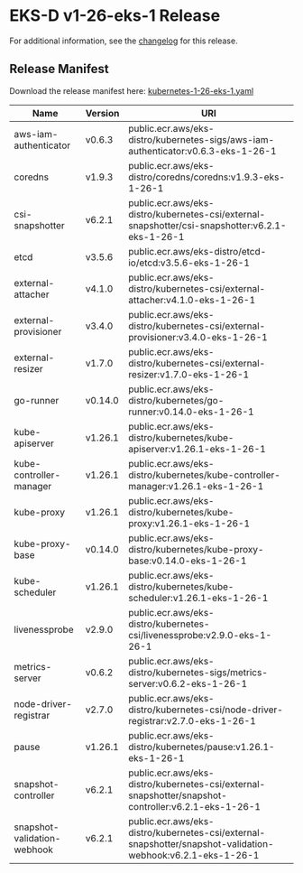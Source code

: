 # EKS-D v1-26-eks-1 Release

For additional information, see the [changelog](CHANGELOG-v1-26-eks-1.md) for this release.

## Release Manifest

Download the release manifest here: [kubernetes-1-26-eks-1.yaml](https://distro.eks.amazonaws.com/kubernetes-1-26/kubernetes-1-26-eks-1.yaml)

| Name | Version | URI |
|------|---------|-----|
| aws-iam-authenticator | v0.6.3 | public.ecr.aws/eks-distro/kubernetes-sigs/aws-iam-authenticator:v0.6.3-eks-1-26-1 |
| coredns | v1.9.3 | public.ecr.aws/eks-distro/coredns/coredns:v1.9.3-eks-1-26-1 |
| csi-snapshotter | v6.2.1 | public.ecr.aws/eks-distro/kubernetes-csi/external-snapshotter/csi-snapshotter:v6.2.1-eks-1-26-1 |
| etcd | v3.5.6 | public.ecr.aws/eks-distro/etcd-io/etcd:v3.5.6-eks-1-26-1 |
| external-attacher | v4.1.0 | public.ecr.aws/eks-distro/kubernetes-csi/external-attacher:v4.1.0-eks-1-26-1 |
| external-provisioner | v3.4.0 | public.ecr.aws/eks-distro/kubernetes-csi/external-provisioner:v3.4.0-eks-1-26-1 |
| external-resizer | v1.7.0 | public.ecr.aws/eks-distro/kubernetes-csi/external-resizer:v1.7.0-eks-1-26-1 |
| go-runner | v0.14.0 | public.ecr.aws/eks-distro/kubernetes/go-runner:v0.14.0-eks-1-26-1 |
| kube-apiserver | v1.26.1 | public.ecr.aws/eks-distro/kubernetes/kube-apiserver:v1.26.1-eks-1-26-1 |
| kube-controller-manager | v1.26.1 | public.ecr.aws/eks-distro/kubernetes/kube-controller-manager:v1.26.1-eks-1-26-1 |
| kube-proxy | v1.26.1 | public.ecr.aws/eks-distro/kubernetes/kube-proxy:v1.26.1-eks-1-26-1 |
| kube-proxy-base | v0.14.0 | public.ecr.aws/eks-distro/kubernetes/kube-proxy-base:v0.14.0-eks-1-26-1 |
| kube-scheduler | v1.26.1 | public.ecr.aws/eks-distro/kubernetes/kube-scheduler:v1.26.1-eks-1-26-1 |
| livenessprobe | v2.9.0 | public.ecr.aws/eks-distro/kubernetes-csi/livenessprobe:v2.9.0-eks-1-26-1 |
| metrics-server | v0.6.2 | public.ecr.aws/eks-distro/kubernetes-sigs/metrics-server:v0.6.2-eks-1-26-1 |
| node-driver-registrar | v2.7.0 | public.ecr.aws/eks-distro/kubernetes-csi/node-driver-registrar:v2.7.0-eks-1-26-1 |
| pause | v1.26.1 | public.ecr.aws/eks-distro/kubernetes/pause:v1.26.1-eks-1-26-1 |
| snapshot-controller | v6.2.1 | public.ecr.aws/eks-distro/kubernetes-csi/external-snapshotter/snapshot-controller:v6.2.1-eks-1-26-1 |
| snapshot-validation-webhook | v6.2.1 | public.ecr.aws/eks-distro/kubernetes-csi/external-snapshotter/snapshot-validation-webhook:v6.2.1-eks-1-26-1 |
